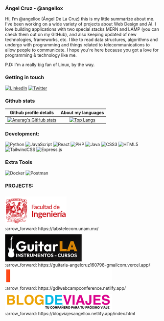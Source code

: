 ### Ángel Cruz - @angellox

Hi, I’m @angellox (Ángel De La Cruz) this is my little summarize about me. I've been working on a wide variety of projects about Web Design and AI. I love building applications with two special stacks MERN and LAMP (you can check them out on my GitHub), and also keeping updated of new technologies, frameworks, etc. I like to read data structures, algorithms and undergo with programming and things related to telecommunications to allow people to communicate. I hope you're here because you got a love for programming & technology like me.

P.D: I'm a really big fan of Linux, by the way. 

### Getting in touch
[![LinkedIn](https://img.shields.io/badge/linkedin-%230077B5.svg?style=for-the-badge&logo=linkedin&logoColor=white)](https://www.linkedin.com/in/angel-cruz77/)
[![Twitter](https://img.shields.io/badge/Twitter-%231DA1F2.svg?style=for-the-badge&logo=Twitter&logoColor=white)](https://twitter.com/angelo_cruzs)

### Github stats

Github profile details     |  About my languages
:-------------------------:|:-------------------------:
 [![Anurag's GitHub stats](https://github-readme-stats.vercel.app/api?username=angellox&show_icons=true&theme=tokyonight)](https://github.com/anuraghazra/github-readme-stats) | [![Top Langs](https://github-readme-stats.vercel.app/api/top-langs/?username=angellox&langs_count=8&layout=compact&theme=tokyonight)](https://github.com/anuraghazra/github-readme-stats)

### Development:
![Python](https://img.shields.io/badge/python-3670A0?style=for-the-badge&logo=python&logoColor=ffdd54)
![JavaScript](https://img.shields.io/badge/javascript-%23323330.svg?style=for-the-badge&logo=javascript&logoColor=%23F7DF1E)
![React](https://img.shields.io/badge/react-%2320232a.svg?style=for-the-badge&logo=react&logoColor=%2361DAFB)
![PHP](https://img.shields.io/badge/php-%23777BB4.svg?style=for-the-badge&logo=php&logoColor=white)
![Java](https://img.shields.io/badge/java-%23ED8B00.svg?style=for-the-badge&logo=java&logoColor=white)
![CSS3](https://img.shields.io/badge/css3-%231572B6.svg?style=for-the-badge&logo=css3&logoColor=white)
![HTML5](https://img.shields.io/badge/html5-%23E34F26.svg?style=for-the-badge&logo=html5&logoColor=white)
![TailwindCSS](https://img.shields.io/badge/tailwindcss-%2338B2AC.svg?style=for-the-badge&logo=tailwind-css&logoColor=white)
![Express.js](https://img.shields.io/badge/express.js-%23404d59.svg?style=for-the-badge&logo=express&logoColor=%2361DAFB)

### Extra Tools
![Docker](https://img.shields.io/badge/docker-%230db7ed.svg?style=for-the-badge&logo=docker&logoColor=white)
![Postman](https://camo.githubusercontent.com/879423585ed087f3c973857c43ba7e7d84f52c993d2c937055726339fbf921d9/68747470733a2f2f696d672e736869656c64732e696f2f62616467652f506f73746d616e2d4646364333373f7374796c653d666f722d7468652d6261646765266c6f676f3d506f73746d616e266c6f676f436f6c6f723d7768697465)

### PROJECTS: 
  <div style="padding: 10px 0;">
    <img src="https://github.com/angellox/icons_readme/blob/main/ingenieria_logo.png" width="200" alt="project #1"> <br>
    :arrow_forward: https://labstelecom.unam.mx/
  </div>
  
   <div style=="padding: 10px 0;">
    <img src="https://github.com/angellox/icons_readme/blob/main/guitarla.PNG" width="250" alt="project #4"> <br>
    :arrow_forward: https://guitarla-angelcruz160798-gmailcom.vercel.app/
  </div>
  
  <div style=="padding: 10px 0;">
    <img src="https://github.com/angellox/icons_readme/blob/main/logo.svg" width="350" alt="project #3"> <br>
    :arrow_forward: https://gdlwebcampconference.netlify.app/
  </div>
  
  <div style="padding: 10px 0;">
    <img src="https://github.com/angellox/icons_readme/blob/main/logo.png" width="350" alt="project #2"> <br>
    :arrow_forward: https://blogviajesangellox.netlify.app/index.html
  </div>

<!---
angellox/angellox is a ✨ special ✨ repository because its `README.md` (this file) appears on your GitHub profile.
You can click the Preview link to take a look at your changes.
--->

